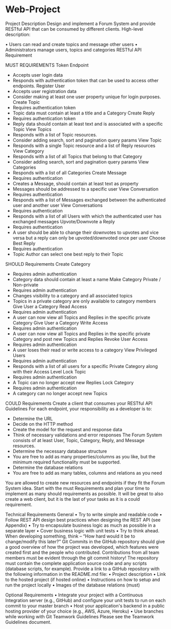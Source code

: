 # Web-Project

Project Description
Design and implement a Forum System and provide RESTful API that can be consumed by different clients. High-level description:

•	Users can read and create topics and message other users
•	Administrators manage users, topics and categories
RESTful API Requirement

MUST REQUIREMENTS
Token Endpoint
-	Accepts user login data 
-	Responds with authentication token that can be used to access other endpoints.
Register User 
-	Accepts user registration data
-	Consider making at least one user property unique for login purposes.
Create Topic 
-	Requires authentication token
-	Topic data must contain at least a title and a Category
Create Reply 
-	Requires authentication token
-	Reply data should contain at least text and is associated with a specific Topic
View Topics 
-	Responds with a list of Topic resources.
-	Consider adding search, sort and pagination query params
View Topic 
-	Responds with a single Topic resource and a list of Reply resources
View Category 
-	Responds with a list of all Topics that belong to that Category
-	Consider adding search, sort and pagination query params
View Categories 
-	Responds with a list of all Categories
Create Message 
-	Requires authentication
-	Creates a Message, should contain at least text as property
-	Messages should be addressed to a specific user
View Conversation
-	Requires authentication
-	Responds with a list of Messages exchanged between the authenticated user and another user
View Conversations
-	Requires authentication
-	Responds with a list of all Users with which the authenticated user has exchanged messages
Upvote/Downvote a Reply
-	Requires authentication
-	A user should be able to change their downvotes to upvotes and vice versa but a reply can only be upvoted/downvoted once per user
Choose Best Reply
-	Requires authentication
-	Topic Author can select one best reply to their Topic

SHOULD Requirements
Create Category
-	Requires admin authentication
-	Category data should contain at least a name
Make Category Private / Non-private
-	Requires admin authentication
-	Changes visibility to a category and all associated topics
-	Topics in a private category are only available to category members 
Give User a Category Read Access
-	Requires admin authentication
-	A user can now view all Topics and Replies in the specific private Category
Give User a Category Write Access
-	Requires admin authentication
-	A user can now view all Topics and Replies in the specific private Category and post new Topics and Replies
Revoke User Access
-	Requires admin authentication
-	A user loses their read or write access to a category
View Privileged Users
-	Requires admin authentication
-	Responds with a list of all users for a specific Private Category along with their Access Level
Lock Topic
-	Requires admin authentication
-	A Topic can no longer accept new Replies
Lock Category
-	Requires admin authentication
-	A category can no longer accept new Topics

COULD Requirements
Create a client that consumes your RESTful API
Guidelines
For each endpoint, your responsibility as a developer is to:
-	Determine the URL
-	Decide on the HTTP method
-	Create the model for the request and response data
-	Think of necessary validations and error responses
The Forum System consists of at least User, Topic, Category, Reply, and Message resources.
-	Determine the necessary database structure
-	You are free to add as many properties/columns as you like, but the minimum required functionality must be supported.
-	Determine the database relations
-	You are free to add as many tables, columns and relations as you need

You are allowed to create new resources and endpoints if they fit the Forum System idea.
Start with the must Requirements and plan your time to implement as many should requirements as possible. It will be great to also create a web client, but it is the last of your tasks as it is a could requirement.



Technical Requirements
General
•	Try to write simple and readable code
•	Follow REST API design best practices when designing the REST API (see Appendix)
•	Try to encapsulate business logic as much as possible in a separate layer
•	Cover business logic with unit tests
•	Try to think ahead. When developing something, think – “How hard would it be to change/modify this later?”
Git
Commits in the GitHub repository should give a good overview of how the project was developed, which features were created first and the people who contributed. Contributions from all team members must be evident through the git commit history! The repository must contain the complete application source code and any scripts (database scripts, for example).
Provide a link to a GitHub repository with the following information in the README.md file:
•	Project description
•	Link to the hosted project (if hosted online)
•	Instructions on how to setup and run the project locally 
•	Images of the database relations (must)

Optional Requirements
•	Integrate your project with a Continuous Integration server (e.g., GitHub) and configure your unit tests to run on each commit to your master branch
•	Host your application's backend in a public hosting provider of your choice (e.g., AWS, Azure, Heroku)
•	Use branches while working with Git
Teamwork Guidelines
Please see the Teamwork Guidelines document. 
